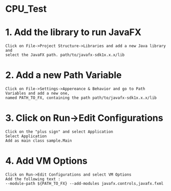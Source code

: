 # CPU_Test
# 1. Add the library to run JavaFX
    Click on File->Project Structure->Libraries and add a new Java library and
    select the JavaFX path. path/to/javafx-sdk1x.x.x/lib
    
# 2. Add a new Path Variable
    Click on File->Settings->Appereance & Behavior and go to Path Variables and add a new one,
    named PATH_TO_FX, containing the path path/to/javafx-sdk1x.x.x/lib
    
   
# 3. Click on Run->Edit Configurations
    Click on the "plus sign" and select Application
    Select Application
    Add as main class sample.Main
 
# 4. Add VM Options
    Click on Run->Edit Configurations and select VM Options
    Add the following text :
    --module-path ${PATH_TO_FX} --add-modules javafx.controls,javafx.fxml 
